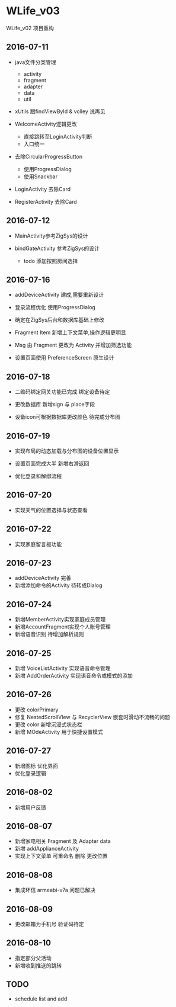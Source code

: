 # WLife_v03
WLife_v02 项目重构

## 2016-07-11

- java文件分类管理
    - activity
    - fragment
    - adapter
    - data
    - util

- xUtils 跟findViewById & volley 说再见

- WelcomeActivity逻辑更改
    - 直接跳转至LoginActivity判断
    - 入口统一

- 去除CircularProgressButton
    - 使用ProgressDialog
    - 使用Snackbar

- LoginActivity 去除Card

- RegisterActivity 去除Card

## 2016-07-12

- MainActivity参考ZigSys的设计

- bindGateActivity 参考ZigSys的设计
    - todo 添加按照房间选择

## 2016-07-16

- addDeviceActivity 建成,需要重新设计

- 登录流程优化 使用ProgressDialog

- 确定在ZigSys后台和数据库基础上修改

- Fragment Item 新增上下文菜单,操作逻辑更明显

- Msg 由 Fragment 更改为 Activity 并增加筛选功能

- 设置页面使用 PreferenceScreen 原生设计

## 2016-07-18

- 二维码绑定网关功能已完成 绑定设备待定

- 更改数据库 新增sign 与 place字段

- 设备icon可根据数据库更改颜色 待完成分布图

## 2016-07-19

- 实现布局的动态加载与分布图的设备位置显示

- 设置页面完成大半 新增右滑返回

- 优化登录和解绑流程

## 2016-07-20

- 实现天气的位置选择与状态查看

## 2016-07-22

- 实现家庭留言板功能

## 2016-07-23

- addDeviceActivity 完善
- 新增添加命令的Activity 待转成Dialog

## 2016-07-24

- 新增MemberActivity实现家庭成员管理
- 新增AccountFragment实现个人账号管理
- 新增语音识别 待增加解析规则

## 2016-07-25

- 新增 VoiceListActivity 实现语音命令管理
- 新增 AddOrderActivity 实现语音命令或模式的添加

## 2016-07-26

- 更改 colorPrimary
- 修复 NestedScrollVIew 与 RecyclerView 嵌套时滑动不流畅的问题
- 更改 color 新增沉浸式状态栏
- 新增 MOdeActivity 用于快捷设置模式


## 2016-07-27

- 新增图标 优化界面
- 优化登录逻辑

## 2016-08-02

- 新增用户反馈

## 2016-08-07

- 新增家电相关 Fragment 及 Adapter data
- 新增 addApplianceActivity
- 实现上下文菜单 可重命名 删除 更改位置

## 2016-08-08

- 集成环信 armeabi-v7a 问题已解决

## 2016-08-09

- 更改邮箱为手机号 验证码待定

## 2016-08-10

- 指定部分父活动
- 新增收到推送的跳转

## TODO

- schedule list and add
